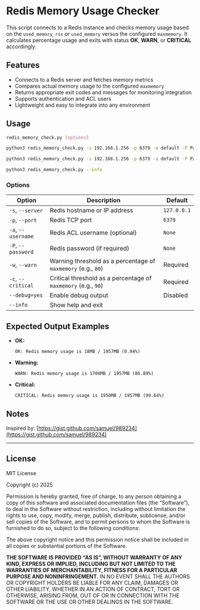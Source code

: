 
# Redis Memory Usage Checker

This script connects to a Redis instance and checks memory usage based on the `used_memory_rss` or `used_memory`
versus the configured `maxmemory`. It calculates percentage usage and exits with status **OK**, **WARN**, or **CRITICAL** accordingly.

## Features

- Connects to a Redis server and fetches memory metrics
- Compares actual memory usage to the configured `maxmemory`
- Returns appropriate exit codes and messages for monitoring integration
- Supports authentication and ACL users
- Lightweight and easy to integrate into any environment

## Usage

```bash
redis_memory_check.py [options]

python3 redis_memory_check.py -s 192.168.1.256 -p 6379 -a default -P Password321 -w 80 -c 90

python3 redis_memory_check.py -s 192.168.1.256 -p 6379 -a default -P Password321 -w 80 -c 90 --debug=yes

python3 redis_memory_check.py --info
```

### Options

| Option            | Description                                                   | Default        |
|-------------------|---------------------------------------------------------------|----------------|
| `-s`, `--server`  | Redis hostname or IP address                                  | `127.0.0.1`    |
| `-p`, `--port`    | Redis TCP port                                                | `6379`         |
| `-a`, `--username`| Redis ACL username (optional)                                 | `None`         |
| `-P`, `--password`| Redis password (if required)                                  | `None`         |
| `-w`, `--warn`    | Warning threshold as a percentage of `maxmemory` (e.g., `80`) | Required       |
| `-c`, `--critical`| Critical threshold as a percentage of `maxmemory` (e.g., `90`)| Required       |
| `--debug=yes`     | Enable debug output                                           | Disabled       |
| `--info`          | Show help and exit                                            |                |

## Expected Output Examples

- **OK:**

  ```
  OK: Redis memory usage is 18MB / 1957MB (0.94%)
  ```

- **Warning:**

  ```
  WARN: Redis memory usage is 1700MB / 1957MB (86.89%)
  ```

- **Critical:**

  ```
  CRITICAL: Redis memory usage is 1950MB / 1957MB (99.64%)
  ```

## Notes

Inspired by: [https://gist.github.com/samuel/989234](https://gist.github.com/samuel/989234)

---

## License

MIT License

Copyright (c) 2025

Permission is hereby granted, free of charge, to any person obtaining a copy of this software and associated documentation files (the “Software”), to deal in the Software without restriction, including without limitation the rights to use, copy, modify, merge, publish, distribute, sublicense, and/or sell copies of the Software, and to permit persons to whom the Software is furnished to do so, subject to the following conditions:

The above copyright notice and this permission notice shall be included in all copies or substantial portions of the Software.

**THE SOFTWARE IS PROVIDED “AS IS”, WITHOUT WARRANTY OF ANY KIND, EXPRESS OR IMPLIED, INCLUDING BUT NOT LIMITED TO THE WARRANTIES OF MERCHANTABILITY, FITNESS FOR A PARTICULAR PURPOSE AND NONINFRINGEMENT.** IN NO EVENT SHALL THE AUTHORS OR COPYRIGHT HOLDERS BE LIABLE FOR ANY CLAIM, DAMAGES OR OTHER LIABILITY, WHETHER IN AN ACTION OF CONTRACT, TORT OR OTHERWISE, ARISING FROM, OUT OF OR IN CONNECTION WITH THE SOFTWARE OR THE USE OR OTHER DEALINGS IN THE SOFTWARE.
